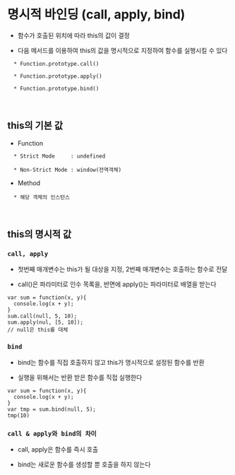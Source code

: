 # 명시적 바인딩 (call, apply, bind)

* 함수가 호출된 위치에 따라 this의 값이 결정

* 다음 메서드를 이용하여 this의 값을 명시적으로 지정하여 함수를 실행시킬 수 있다
```
  * Function.prototype.call()
  
  * Function.prototype.apply()
  
  * Function.prototype.bind()
 ```
<br>


## this의 기본 값

* Function
```
  * Strict Mode     : undefined
  
  * Non-Strict Mode : window(전역객체)
```

* Method
```
  * 해당 객체의 인스턴스
```
<br>


## this의 명시적 값

### `call, apply`

  * 첫번째 매개변수는 this가 될 대상을 지정, 2번째 매개변수는 호출하는 함수로 전달

  * call()은 파라미터로 인수 목록을, 반면에 apply()는 파라미터로 배열을 받는다
  
```
var sum = function(x, y){
  console.log(x + y);
}
sum.call(null, 5, 10);
sum.apply(nul, [5, 10]);
// null은 this를 대체
```


### `bind`

  * bind는 함수를 직접 호출하지 않고 this가 명시적으로 설정된 함수를 반환

  * 실행을 위해서는 반환 받은 함수를 직접 실행한다

```
var sum = function(x, y){
  console.log(x + y);
}
var tmp = sum.bind(null, 5);
tmp(10)
```


### `call & apply와 bind의 차이`

* call, apply은 함수를 즉시 호출

* bind는 새로운 함수를 생성할 뿐 호출을 하지 않는다
